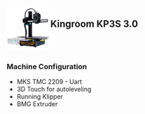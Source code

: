 <img align="left" width=100 src="../docs/images/kp3s-logo.png" />


## Kingroom KP3S 3.0

<br /><br />
### Machine Configuration 
  - MKS TMC 2209 - Uart
  - 3D Touch for autoleveling
  - Running Klipper
  - BMG Extruder
